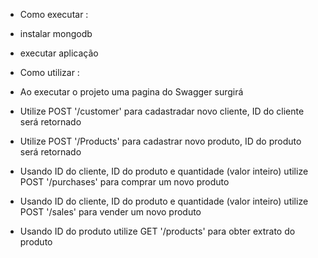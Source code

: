 - Como executar :
- instalar mongodb
- executar aplicação

- Como utilizar :
- Ao executar o projeto uma pagina do Swagger surgirá
- Utilize POST '/customer' para cadastradar novo cliente, ID do cliente será retornado
- Utilize POST '/Products' para cadastrar novo produto, ID do produto será retornado
- Usando ID do cliente, ID do produto e quantidade (valor inteiro) utilize POST '/purchases' para comprar um novo produto
- Usando ID do cliente, ID do produto e quantidade (valor inteiro) utilize POST '/sales' para vender um novo produto
- Usando ID do produto utilize GET '/products' para obter extrato do produto
  
